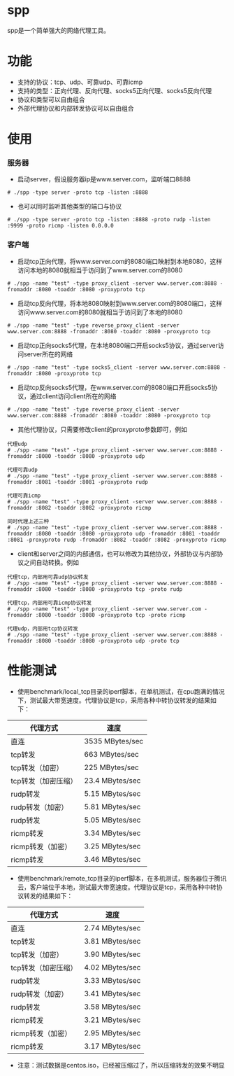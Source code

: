 # spp
spp是一个简单强大的网络代理工具。

# 功能
* 支持的协议：tcp、udp、可靠udp、可靠icmp
* 支持的类型：正向代理、反向代理、socks5正向代理、socks5反向代理
* 协议和类型可以自由组合
* 外部代理协议和内部转发协议可以自由组合

# 使用
### 服务器
* 启动server，假设服务器ip是www.server.com，监听端口8888
```
# ./spp -type server -proto tcp -listen :8888
```
* 也可以同时监听其他类型的端口与协议
```
# ./spp -type server -proto tcp -listen :8888 -proto rudp -listen :9999 -proto ricmp -listen 0.0.0.0
```

### 客户端
* 启动tcp正向代理，将www.server.com的8080端口映射到本地8080，这样访问本地的8080就相当于访问到了www.server.com的8080
```
# ./spp -name "test" -type proxy_client -server www.server.com:8888 -fromaddr :8080 -toaddr :8080 -proxyproto tcp
```
* 启动tcp反向代理，将本地8080映射到www.server.com的8080端口，这样访问www.server.com的8080就相当于访问到了本地的8080
```
# ./spp -name "test" -type reverse_proxy_client -server www.server.com:8888 -fromaddr :8080 -toaddr :8080 -proxyproto tcp
```
* 启动tcp正向socks5代理，在本地8080端口开启socks5协议，通过server访问server所在的网络
```
# ./spp -name "test" -type socks5_client -server www.server.com:8888 -fromaddr :8080 -proxyproto tcp
```
* 启动tcp反向socks5代理，在www.server.com的8080端口开启socks5协议，通过client访问client所在的网络
```
# ./spp -name "test" -type reverse_proxy_client -server www.server.com:8888 -fromaddr :8080 -toaddr :8080 -proxyproto tcp
```
* 其他代理协议，只需要修改client的proxyproto参数即可，例如
```
代理udp
# ./spp -name "test" -type proxy_client -server www.server.com:8888 -fromaddr :8080 -toaddr :8080 -proxyproto udp

代理可靠udp
# ./spp -name "test" -type proxy_client -server www.server.com:8888 -fromaddr :8081 -toaddr :8081 -proxyproto rudp

代理可靠icmp
# ./spp -name "test" -type proxy_client -server www.server.com:8888 -fromaddr :8082 -toaddr :8082 -proxyproto ricmp

同时代理上述三种
# ./spp -name "test" -type proxy_client -server www.server.com:8888 -fromaddr :8080 -toaddr :8080 -proxyproto udp -fromaddr :8081 -toaddr :8081 -proxyproto rudp -fromaddr :8082 -toaddr :8082 -proxyproto ricmp

```
* client和server之间的内部通信，也可以修改为其他协议，外部协议与内部协议之间自动转换。例如
```
代理tcp，内部用可靠udp协议转发
# ./spp -name "test" -type proxy_client -server www.server.com:8888 -fromaddr :8080 -toaddr :8080 -proxyproto tcp -proto rudp

代理tcp，内部用可靠icmp协议转发
# ./spp -name "test" -type proxy_client -server www.server.com -fromaddr :8080 -toaddr :8080 -proxyproto tcp -proto ricmp

代理udp，内部用tcp协议转发
# ./spp -name "test" -type proxy_client -server www.server.com:8888 -fromaddr :8080 -toaddr :8080 -proxyproto udp -proto tcp
```

# 性能测试
* 使用benchmark/local_tcp目录的iperf脚本，在单机测试，在cpu跑满的情况下，测试最大带宽速度。代理协议是tcp，采用各种中转协议转发的结果如下：

|     代理方式   | 速度  |
|--------------|----------|
| 直连 | 3535 MBytes/sec |
| tcp转发 | 663 MBytes/sec |
| tcp转发（加密） | 225 MBytes/sec |
| tcp转发（加密压缩） | 23.4 MBytes/sec |
| rudp转发 | 5.15 MBytes/sec |
| rudp转发（加密） | 5.81 MBytes/sec |
| rudp转发 | 5.05 MBytes/sec |
| ricmp转发 | 3.34 MBytes/sec |
| ricmp转发（加密） | 3.25 MBytes/sec |
| ricmp转发 | 3.46 MBytes/sec |

* 使用benchmark/remote_tcp目录的iperf脚本，在多机测试，服务器位于腾讯云，客户端位于本地，测试最大带宽速度。代理协议是tcp，采用各种中转协议转发的结果如下：

|     代理方式   | 速度  |
|--------------|----------|
| 直连 | 2.74 MBytes/sec |
| tcp转发 | 3.81 MBytes/sec |
| tcp转发（加密） | 3.90 MBytes/sec |
| tcp转发（加密压缩） | 4.02 MBytes/sec |
| rudp转发 | 3.33 MBytes/sec |
| rudp转发（加密） | 3.41 MBytes/sec |
| rudp转发 | 3.58 MBytes/sec |
| ricmp转发 | 3.21 MBytes/sec |
| ricmp转发（加密） | 2.95 MBytes/sec |
| ricmp转发 | 3.17 MBytes/sec |

* 注意：测试数据是centos.iso，已经被压缩过了，所以压缩转发的效果不明显




